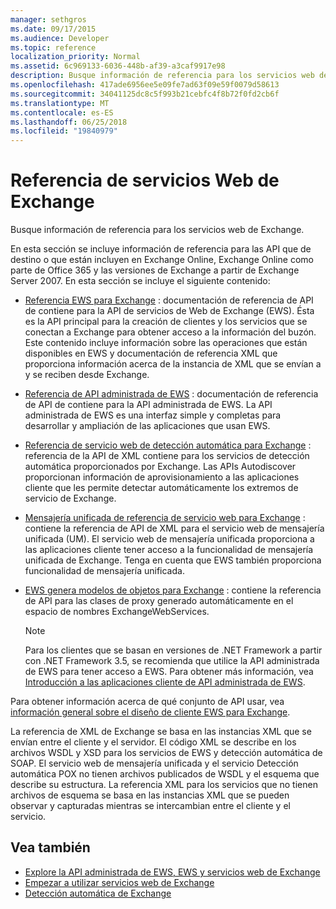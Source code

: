 ```yaml
---
manager: sethgros
ms.date: 09/17/2015
ms.audience: Developer
ms.topic: reference
localization_priority: Normal
ms.assetid: 6c969133-6036-448b-af39-a3caf9917e98
description: Busque información de referencia para los servicios web de Exchange.
ms.openlocfilehash: 417ade6956ee5e09fe7ad63f09e59f0079d58613
ms.sourcegitcommit: 34041125dc8c5f993b21cebfc4f8b72f0fd2cb6f
ms.translationtype: MT
ms.contentlocale: es-ES
ms.lasthandoff: 06/25/2018
ms.locfileid: "19840979"
---
```

# <a name="web-services-reference-for-exchange"></a>Referencia de servicios Web de Exchange

Busque información de referencia para los servicios web de Exchange.
  
En esta sección se incluye información de referencia para las API que de destino o que están incluyen en Exchange Online, Exchange Online como parte de Office 365 y las versiones de Exchange a partir de Exchange Server 2007. En esta sección se incluye el siguiente contenido:
  
- [Referencia EWS para Exchange](ews-reference-for-exchange.md) : documentación de referencia de API de contiene para la API de servicios de Web de Exchange (EWS). Ésta es la API principal para la creación de clientes y los servicios que se conectan a Exchange para obtener acceso a la información del buzón. Este contenido incluye información sobre las operaciones que están disponibles en EWS y documentación de referencia XML que proporciona información acerca de la instancia de XML que se envían a y se reciben desde Exchange. 
    
- [Referencia de API administrada de EWS](http://msdn.microsoft.com/library/c6ca36f4-a67c-4e3c-aae7-9ead7b704e15%28Office.15%29.aspx) : documentación de referencia de API de contiene para la API administrada de EWS. La API administrada de EWS es una interfaz simple y completas para desarrollar y ampliación de las aplicaciones que usan EWS. 
    
- [Referencia de servicio web de detección automática para Exchange](autodiscover-web-service-reference-for-exchange.md) : referencia de la API de XML contiene para los servicios de detección automática proporcionados por Exchange. Las APIs Autodiscover proporcionan información de aprovisionamiento a las aplicaciones cliente que les permite detectar automáticamente los extremos de servicio de Exchange. 
    
- [Mensajería unificada de referencia de servicio web para Exchange](unified-messaging-web-service-reference-for-exchange.md) : contiene la referencia de API de XML para el servicio web de mensajería unificada (UM). El servicio web de mensajería unificada proporciona a las aplicaciones cliente tener acceso a la funcionalidad de mensajería unificada de Exchange. Tenga en cuenta que EWS también proporciona funcionalidad de mensajería unificada. 
    
- [EWS genera modelos de objetos para Exchange](http://msdn.microsoft.com/library/67d7d831-9c53-46da-80e4-18f562e71284%28Office.15%29.aspx) : contiene la referencia de API para las clases de proxy generado automáticamente en el espacio de nombres ExchangeWebServices. 
    
    > [!NOTE]
    > Para los clientes que se basan en versiones de .NET Framework a partir con .NET Framework 3.5, se recomienda que utilice la API administrada de EWS para tener acceso a EWS. Para obtener más información, vea [Introducción a las aplicaciones cliente de API administrada de EWS](http://msdn.microsoft.com/library/c2267733-6f4f-49e5-9614-1e4a24c3af1a%28Office.15%29.aspx). 
  
Para obtener información acerca de qué conjunto de API usar, vea [información general sobre el diseño de cliente EWS para Exchange](http://msdn.microsoft.com/library/b26f67aa-7c66-4d7d-98b3-746f26ab37f4%28Office.15%29.aspx).
  
La referencia de XML de Exchange se basa en las instancias XML que se envían entre el cliente y el servidor. El código XML se describe en los archivos WSDL y XSD para los servicios de EWS y detección automática de SOAP. El servicio web de mensajería unificada y el servicio Detección automática POX no tienen archivos publicados de WSDL y el esquema que describe su estructura. La referencia XML para los servicios que no tienen archivos de esquema se basa en las instancias XML que se pueden observar y capturadas mientras se intercambian entre el cliente y el servicio.
  
## <a name="see-also"></a>Vea también

- [Explore la API administrada de EWS, EWS y servicios web de Exchange](../exchange-web-services/explore-the-ews-managed-api-ews-and-web-services-in-exchange.md)
- [Empezar a utilizar servicios web de Exchange](../exchange-web-services/start-using-web-services-in-exchange.md)
- [Detección automática de Exchange](../exchange-web-services/autodiscover-for-exchange.md)
    

